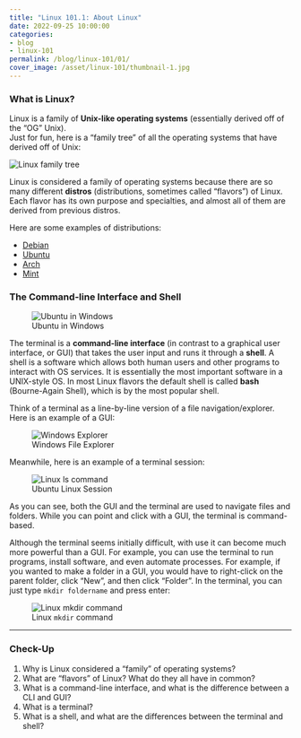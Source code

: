 ```yaml
---
title: "Linux 101.1: About Linux"
date: 2022-09-25 10:00:00
categories:
- blog
- linux-101
permalink: /blog/linux-101/01/
cover_image: /asset/linux-101/thumbnail-1.jpg
---
```


### What is Linux?

Linux is a family of **Unix-like operating systems** (essentially derived off of the “OG” Unix).  
Just for fun, here is a “family tree” of all the operating systems that have derived off of Unix:

![Linux family tree](/asset/linux-101/tree.png)

Linux is considered a family of operating systems because there are so many different **distros** (distributions, sometimes called “flavors”) of Linux. Each flavor has its own purpose and specialties, and almost all of them are derived from previous distros. 

Here are some examples of distributions:

* [Debian](https://www.debian.org/)
* [Ubuntu](https://ubuntu.com/)
* [Arch](https://archlinux.org/)
* [Mint](https://linuxmint.com/)

### The Command-line Interface and Shell

<figure>
    <img src="/asset/linux-101/terminal.png" alt="Ubuntu in Windows">
    <figcaption>Ubuntu in Windows</figcaption>
</figure>

The terminal is a **command-line interface** (in contrast to a graphical user interface, or GUI) that takes the user input and runs it through a **shell**. A shell is a software which allows both human users and other programs to interact with OS services. It is essentially the most important software in a UNIX-style OS. In most Linux flavors the default shell is called **bash** (Bourne-Again Shell), which is by the most popular shell. 

Think of a terminal as a line-by-line version of a file navigation/explorer. Here is an example of a GUI:

<figure>
    <img src="/asset/linux-101/windows-explorer.png" alt="Windows Explorer">
    <figcaption>Windows File Explorer</figcaption>
</figure>

Meanwhile, here is an example of a terminal session:

<figure>
    <img src="/asset/linux-101/linux-ls.png" alt="Linux ls command">
    <figcaption>Ubuntu Linux Session</figcaption>
</figure>

As you can see, both the GUI and the terminal are used to navigate files and folders. While you can point and click with a GUI, the terminal is command-based.

Although the terminal seems initially difficult, with use it can become much more powerful than a GUI. For example, you can use the terminal to run programs, install software, and even automate processes. For example, if you wanted to make a folder in a GUI, you would have to right-click on the parent folder, click “New”, and then click “Folder”. In the terminal, you can just type `mkdir foldername` and press enter:

<figure>
    <img src="/asset/linux-101/mkdir.png" alt="Linux mkdir command">
    <figcaption>Linux <code>mkdir</code> command</figcaption>
</figure>

***

### Check-Up

1. Why is Linux considered a “family” of operating systems?
2. What are “flavors” of Linux? What do they all have in common?
3. What is a command-line interface, and what is the difference between a CLI and GUI?
4. What is a terminal?
5. What is a shell, and what are the differences between the terminal and shell?
